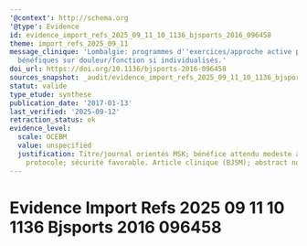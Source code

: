 ```yaml
---
'@context': http://schema.org
'@type': Evidence
id: evidence_import_refs_2025_09_11_10_1136_bjsports_2016_096458
theme: import_refs_2025_09_11
message_clinique: 'Lombalgie: programmes d''exercices/approche active potentiellement
  bénéfiques sur douleur/fonction si individualisés.'
doi_url: https://doi.org/10.1136/bjsports-2016-096458
sources_snapshot: _audit/evidence_import_refs_2025_09_11_10_1136_bjsports_2016_096458.json
statut: valide
type_etude: synthese
publication_date: '2017-01-13'
last_verified: '2025-09-12'
retraction_status: ok
evidence_level:
  scale: OCEBM
  value: unspecified
  justification: Titre/journal orientés MSK; bénéfice attendu modeste à modéré selon
    protocole; sécurité favorable. Article clinique (BJSM); abstract non trouvé (audit).
---
```

# Evidence Import Refs 2025 09 11 10 1136 Bjsports 2016 096458

